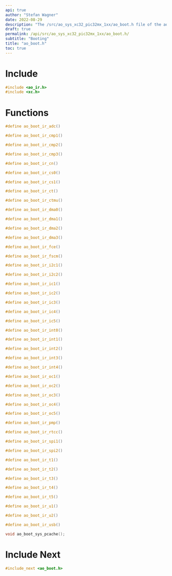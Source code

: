 ```yaml
---
api: true
author: "Stefan Wagner"
date: 2022-08-29
description: "The /src/ao_sys_xc32_pic32mx_1xx/ao_boot.h file of the ao real-time operating system."
draft: true
permalink: /api/src/ao_sys_xc32_pic32mx_1xx/ao_boot.h/
subtitle: "Booting"
title: "ao_boot.h"
toc: true
---
```


# Include

```c
#include <ao_ir.h>
#include <xc.h>
```

# Functions

```c
#define ao_boot_ir_adc()
```

```c
#define ao_boot_ir_cmp1()
```

```c
#define ao_boot_ir_cmp2()
```

```c
#define ao_boot_ir_cmp3()
```

```c
#define ao_boot_ir_cn()
```

```c
#define ao_boot_ir_cs0()
```

```c
#define ao_boot_ir_cs1()
```

```c
#define ao_boot_ir_ct()
```

```c
#define ao_boot_ir_ctmu()
```

```c
#define ao_boot_ir_dma0()
```

```c
#define ao_boot_ir_dma1()
```

```c
#define ao_boot_ir_dma2()
```

```c
#define ao_boot_ir_dma3()
```

```c
#define ao_boot_ir_fce()
```

```c
#define ao_boot_ir_fscm()
```

```c
#define ao_boot_ir_i2c1()
```

```c
#define ao_boot_ir_i2c2()
```

```c
#define ao_boot_ir_ic1()
```

```c
#define ao_boot_ir_ic2()
```

```c
#define ao_boot_ir_ic3()
```

```c
#define ao_boot_ir_ic4()
```

```c
#define ao_boot_ir_ic5()
```

```c
#define ao_boot_ir_int0()
```

```c
#define ao_boot_ir_int1()
```

```c
#define ao_boot_ir_int2()
```

```c
#define ao_boot_ir_int3()
```

```c
#define ao_boot_ir_int4()
```

```c
#define ao_boot_ir_oc1()
```

```c
#define ao_boot_ir_oc2()
```

```c
#define ao_boot_ir_oc3()
```

```c
#define ao_boot_ir_oc4()
```

```c
#define ao_boot_ir_oc5()
```

```c
#define ao_boot_ir_pmp()
```

```c
#define ao_boot_ir_rtcc()
```

```c
#define ao_boot_ir_spi1()
```

```c
#define ao_boot_ir_spi2()
```

```c
#define ao_boot_ir_t1()
```

```c
#define ao_boot_ir_t2()
```

```c
#define ao_boot_ir_t3()
```

```c
#define ao_boot_ir_t4()
```

```c
#define ao_boot_ir_t5()
```

```c
#define ao_boot_ir_u1()
```

```c
#define ao_boot_ir_u2()
```

```c
#define ao_boot_ir_usb()
```

```c
void ao_boot_sys_pcache();
```

# Include Next

```c
#include_next <ao_boot.h>
```
